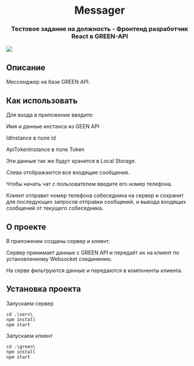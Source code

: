 <h1 align="center">Messager</h1>
<h3 align="center">Тестовое задание на должность - Фронтенд разработчик React в GREEN-API</h3>
  
<img src="https://sun9-13.userapi.com/impg/STRBg1vMypb-w57Bd3tpIoUgBQrRbmL1TDQIxQ/7Zuke_JKCuE.jpg?size=989x777&quality=96&sign=0e91d493b680bd0d6bba8eb9e7ff83c1&type=album">

## Описание
Мессенджер на базе GREEN API.


## Как использовать
Для входа в приложение введите:

Имя и данные инстанса из GEEN API

IdInstance в поле Id

ApiTokenInstance в поле Token

Эти данные так же будут хранится в Local Storage.

Слева отображаются все входящие сообщения.

Чтобы начать чат с пользователем введите его номер телефона.

Клиент отправит номер телефона собеседника на сервер и сохранит для последующих запросов отправки сообщений, и вывода входящих сообщений от текущего собеседника.


## О проекте
В приложении созданы сервер и клиент.

Сервер принимает данные с GREEN API и передаёт их на клиент по установленному Websocket соединению.

На серве фильтруются данные и передаются в компоненты клиента.


## Установка проекта

Запускаем сервер 

```
cd .\serv\
npm install
npm start

```

Запускаем клиент

```
cd .\green\
npm install
npm start

```


